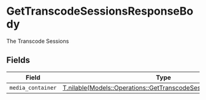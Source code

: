 # GetTranscodeSessionsResponseBody

The Transcode Sessions


## Fields

| Field                                                                                                                              | Type                                                                                                                               | Required                                                                                                                           | Description                                                                                                                        |
| ---------------------------------------------------------------------------------------------------------------------------------- | ---------------------------------------------------------------------------------------------------------------------------------- | ---------------------------------------------------------------------------------------------------------------------------------- | ---------------------------------------------------------------------------------------------------------------------------------- |
| `media_container`                                                                                                                  | [T.nilable(Models::Operations::GetTranscodeSessionsMediaContainer)](../../models/operations/gettranscodesessionsmediacontainer.md) | :heavy_minus_sign:                                                                                                                 | N/A                                                                                                                                |